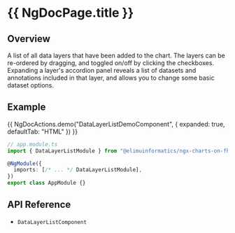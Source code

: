 # {{ NgDocPage.title }}

## Overview

A list of all data layers that have been added to the chart. The layers can be re-ordered by dragging, and toggled on/off by clicking the checkboxes. Expanding a layer's accordion panel reveals a list of datasets and annotations included in that layer, and allows you to change some basic dataset options.

## Example

{{ NgDocActions.demo("DataLayerListDemoComponent", { expanded: true, defaultTab: "HTML" }) }}

```ts
// app.module.ts
import { DataLayerListModule } from "@elimuinformatics/ngx-charts-on-fhir";

@NgModule({
  imports: [/* ... */ DataLayerListModule],
})
export class AppModule {}
```

## API Reference

- `DataLayerListComponent`

